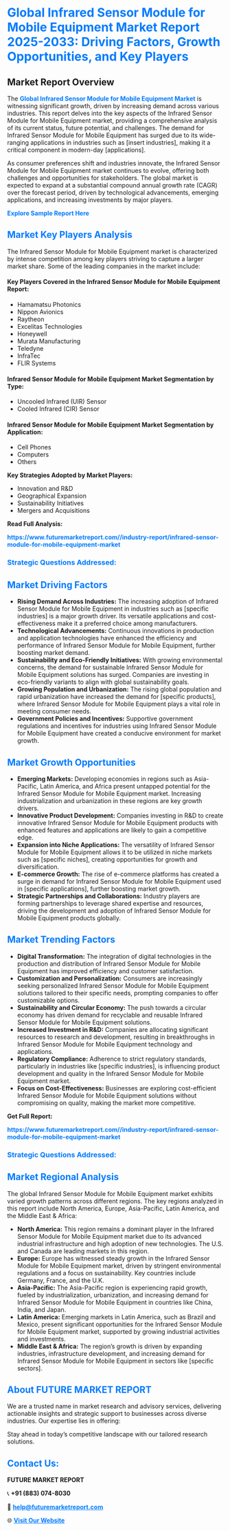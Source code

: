 <h1 style="color: #007BFF;">Global Infrared Sensor Module for Mobile Equipment Market Report 2025-2033: Driving Factors, Growth Opportunities, and Key Players</h1>

<section id="overview">
<h2>Market Report Overview</h2>
<p>The <a href="https://www.futuremarketreport.com//industry-report/infrared-sensor-module-for-mobile-equipment-market" style="color: #007BFF; text-decoration: none;"><strong>Global Infrared Sensor Module for Mobile Equipment Market</strong></a> is witnessing significant growth, driven by increasing demand across various industries. This report delves into the key aspects of the Infrared Sensor Module for Mobile Equipment market, providing a comprehensive analysis of its current status, future potential, and challenges. The demand for Infrared Sensor Module for Mobile Equipment has surged due to its wide-ranging applications in industries such as [insert industries], making it a critical component in modern-day [applications].</p>
<p>As consumer preferences shift and industries innovate, the Infrared Sensor Module for Mobile Equipment market continues to evolve, offering both challenges and opportunities for stakeholders. The global market is expected to expand at a substantial compound annual growth rate (CAGR) over the forecast period, driven by technological advancements, emerging applications, and increasing investments by major players.</p>
</section>

<section id="overview">
<p><a href="https://www.futuremarketreport.com//request-sample/reportId=75460" style="color: #007BFF; text-decoration: none;"><strong>Explore Sample Report Here</strong></a></p>
</section>

<section id="key-players">
<h2 style="color: #007BFF;">Market Key Players Analysis</h2>
<p>The Infrared Sensor Module for Mobile Equipment market is characterized by intense competition among key players striving to capture a larger market share. Some of the leading companies in the market include:</p>
<h4>Key Players Covered in the Infrared Sensor Module for Mobile Equipment Report:</h4>
<ul><li>Hamamatsu Photonics</li><li>Nippon Avionics</li><li>Raytheon</li><li>Excelitas Technologies</li><li>Honeywell</li><li>Murata Manufacturing</li><li>Teledyne</li><li>InfraTec</li><li>FLIR Systems</li></ul>
<h4>Infrared Sensor Module for Mobile Equipment Market Segmentation by Type:</h4>
<ul><li>Uncooled Infrared (UIR) Sensor</li><li>Cooled Infrared (CIR) Sensor</li></ul>

<h4>Infrared Sensor Module for Mobile Equipment Market Segmentation by Application:</h4>
<ul><li>Cell Phones</li><li>Computers</li><li>Others</li></ul>
<p><strong>Key Strategies Adopted by Market Players:</strong></p>
<ul>
<li>Innovation and R&D</li>
<li>Geographical Expansion</li>
<li>Sustainability Initiatives</li>
<li>Mergers and Acquisitions</li>
</ul>
</section>

<section>
<p><strong>Read Full Analysis: </strong></p><a href="https://www.futuremarketreport.com//industry-report/infrared-sensor-module-for-mobile-equipment-market" style="color: #007BFF; text-decoration: none;"><strong>https://www.futuremarketreport.com//industry-report/infrared-sensor-module-for-mobile-equipment-market</strong></a>
<h3 style="color: #007BFF;">Strategic Questions Addressed:</h3>
</section>

<section id="driving-factors">
<h2 style="color: #007BFF;">Market Driving Factors</h2>
<ul>
<li><strong>Rising Demand Across Industries:</strong> The increasing adoption of Infrared Sensor Module for Mobile Equipment in industries such as [specific industries] is a major growth driver. Its versatile applications and cost-effectiveness make it a preferred choice among manufacturers.</li>
<li><strong>Technological Advancements:</strong> Continuous innovations in production and application technologies have enhanced the efficiency and performance of Infrared Sensor Module for Mobile Equipment, further boosting market demand.</li>
<li><strong>Sustainability and Eco-Friendly Initiatives:</strong> With growing environmental concerns, the demand for sustainable Infrared Sensor Module for Mobile Equipment solutions has surged. Companies are investing in eco-friendly variants to align with global sustainability goals.</li>
<li><strong>Growing Population and Urbanization:</strong> The rising global population and rapid urbanization have increased the demand for [specific products], where Infrared Sensor Module for Mobile Equipment plays a vital role in meeting consumer needs.</li>
<li><strong>Government Policies and Incentives:</strong> Supportive government regulations and incentives for industries using Infrared Sensor Module for Mobile Equipment have created a conducive environment for market growth.</li>
</ul>
</section>

<section id="growth-opportunities">
<h2 style="color: #007BFF;">Market Growth Opportunities</h2>
<ul>
<li><strong>Emerging Markets:</strong> Developing economies in regions such as Asia-Pacific, Latin America, and Africa present untapped potential for the Infrared Sensor Module for Mobile Equipment market. Increasing industrialization and urbanization in these regions are key growth drivers.</li>
<li><strong>Innovative Product Development:</strong> Companies investing in R&D to create innovative Infrared Sensor Module for Mobile Equipment products with enhanced features and applications are likely to gain a competitive edge.</li>
<li><strong>Expansion into Niche Applications:</strong> The versatility of Infrared Sensor Module for Mobile Equipment allows it to be utilized in niche markets such as [specific niches], creating opportunities for growth and diversification.</li>
<li><strong>E-commerce Growth:</strong> The rise of e-commerce platforms has created a surge in demand for Infrared Sensor Module for Mobile Equipment used in [specific applications], further boosting market growth.</li>
<li><strong>Strategic Partnerships and Collaborations:</strong> Industry players are forming partnerships to leverage shared expertise and resources, driving the development and adoption of Infrared Sensor Module for Mobile Equipment products globally.</li>
</ul>
</section>

<section id="trending-factors">
<h2 style="color: #007BFF;">Market Trending Factors</h2>
<ul>
<li><strong>Digital Transformation:</strong> The integration of digital technologies in the production and distribution of Infrared Sensor Module for Mobile Equipment has improved efficiency and customer satisfaction.</li>
<li><strong>Customization and Personalization:</strong> Consumers are increasingly seeking personalized Infrared Sensor Module for Mobile Equipment solutions tailored to their specific needs, prompting companies to offer customizable options.</li>
<li><strong>Sustainability and Circular Economy:</strong> The push towards a circular economy has driven demand for recyclable and reusable Infrared Sensor Module for Mobile Equipment solutions.</li>
<li><strong>Increased Investment in R&D:</strong> Companies are allocating significant resources to research and development, resulting in breakthroughs in Infrared Sensor Module for Mobile Equipment technology and applications.</li>
<li><strong>Regulatory Compliance:</strong> Adherence to strict regulatory standards, particularly in industries like [specific industries], is influencing product development and quality in the Infrared Sensor Module for Mobile Equipment market.</li>
<li><strong>Focus on Cost-Effectiveness:</strong> Businesses are exploring cost-efficient Infrared Sensor Module for Mobile Equipment solutions without compromising on quality, making the market more competitive.</li>
</ul>
</section>

<section>
<p><strong>Get Full Report: </strong></p><a href="https://www.futuremarketreport.com//industry-report/infrared-sensor-module-for-mobile-equipment-market" style="color: #007BFF; text-decoration: none;"><strong>https://www.futuremarketreport.com//industry-report/infrared-sensor-module-for-mobile-equipment-market</strong></a>
<h3 style="color: #007BFF;">Strategic Questions Addressed:</h3>
</section>


<section id="regional-analysis">
<h2 style="color: #007BFF;">Market Regional Analysis</h2>
<p>The global Infrared Sensor Module for Mobile Equipment market exhibits varied growth patterns across different regions. The key regions analyzed in this report include North America, Europe, Asia-Pacific, Latin America, and the Middle East & Africa:</p>
<ul>
<li><strong>North America:</strong> This region remains a dominant player in the Infrared Sensor Module for Mobile Equipment market due to its advanced industrial infrastructure and high adoption of new technologies. The U.S. and Canada are leading markets in this region.</li>
<li><strong>Europe:</strong> Europe has witnessed steady growth in the Infrared Sensor Module for Mobile Equipment market, driven by stringent environmental regulations and a focus on sustainability. Key countries include Germany, France, and the U.K.</li>
<li><strong>Asia-Pacific:</strong> The Asia-Pacific region is experiencing rapid growth, fueled by industrialization, urbanization, and increasing demand for Infrared Sensor Module for Mobile Equipment in countries like China, India, and Japan.</li>
<li><strong>Latin America:</strong> Emerging markets in Latin America, such as Brazil and Mexico, present significant opportunities for the Infrared Sensor Module for Mobile Equipment market, supported by growing industrial activities and investments.</li>
<li><strong>Middle East & Africa:</strong> The region’s growth is driven by expanding industries, infrastructure development, and increasing demand for Infrared Sensor Module for Mobile Equipment in sectors like [specific sectors].</li>
</ul>
</section>

<footer>
<h2 style="color: #007BFF;">About FUTURE MARKET REPORT</h2>
<p>We are a trusted name in market research and advisory services, delivering actionable insights and strategic support to businesses across diverse industries. Our expertise lies in offering:</p>

<p>Stay ahead in today’s competitive landscape with our tailored research solutions.</p>

<h2 style="color: #007BFF;">Contact Us:</h2>
<p><strong>FUTURE MARKET REPORT</strong></p>
<p>📞 <strong>+91 (883) 074-8030</strong></p>
<p>📧 <strong><a href="mailto:help@futuremarketreport.com" style="color: #007BFF;">help@futuremarketreport.com</a></strong></p>
<p>🌐 <strong><a href="https://www.futuremarketreport.com/" style="color: #007BFF;">Visit Our Website</a></strong></p>
</footer>